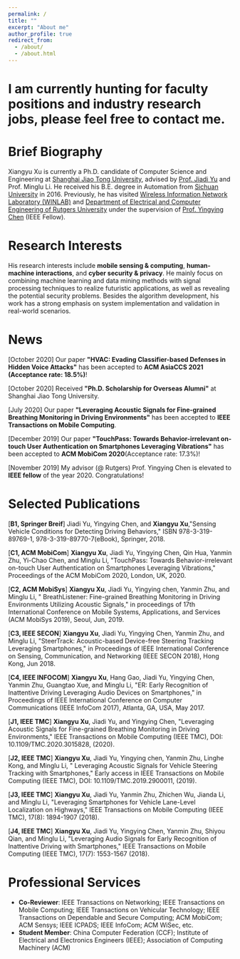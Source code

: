 ```yaml
---
permalink: /
title: ""
excerpt: "About me"
author_profile: true
redirect_from: 
  - /about/
  - /about.html
---
```


I am currently hunting for faculty positions and industry research jobs, please feel free to contact me.
======

Brief Biography
======
Xiangyu Xu is currently a Ph.D. candidate of Computer Science and Engineering at [Shanghai Jiao Tong University](http://www.sjtu.edu.cn), advised by [Prof. Jiadi Yu](http://www.cs.sjtu.edu.cn/~jdyu/) and Prof. Minglu Li. He received his B.E. degree in Automation from [Sichuan University](http://scu.edu.cn) in 2016. Previously, he has visited [Wireless Information Network Laboratory (WINLAB)](http://winlab.rutgers.edu/) and [Department of Electrical and Computer Engineering of Rutgers University](https://www.ece.rutgers.edu/) under the supervision of [Prof. Yingying Chen](http://www.winlab.rutgers.edu/~yychen/) (IEEE Fellow).



Research Interests
======
His research interests include **mobile sensing & computing**, **human-machine interactions**, and **cyber security & privacy**. He mainly focus on combining machine learning and data mining methods with signal processing techniques to realize futuristic applications, as well as revealing the potential security problems. Besides the algorithm development, his work has a strong emphasis on system implementation and validation in real-world scenarios.

News
======
[October 2020] Our paper **"HVAC: Evading Classifier-based Defenses in Hidden Voice Attacks"** has been accepted to **ACM AsiaCCS 2021 (Acceptance rate: 18.5%)**! 

[October 2020] Received **"Ph.D. Scholarship for Overseas Alumni"** at Shanghai Jiao Tong University.

[July 2020] Our paper **"Leveraging Acoustic Signals for Fine-grained Breathing Monitoring in Driving Environments"** has been accepted to **IEEE Transactions on Mobile Computing**.

[December 2019] Our paper **"TouchPass: Towards Behavior-irrelevant on-touch User Authentication on Smartphones Leveraging Vibrations"** has been accepted to **ACM MobiCom 2020**(Acceptance rate: 17.3%)! 

[November 2019] My advisor (@ Rutgers) Prof. Yingying Chen is elevated to **IEEE fellow** of the year 2020. Congratulations!


Selected Publications
======
[**B1, Springer Breif**] Jiadi Yu, Yingying Chen, and **Xiangyu Xu**,"Sensing Vehicle Conditions for Detecting Driving Behaviors," ISBN 978-3-319-89769-1, 978-3-319-89770-7(eBook), Springer, 2018.

[**C1, ACM MobiCom**] **Xiangyu Xu**, Jiadi Yu, Yingying Chen, Qin Hua, Yanmin Zhu, Yi-Chao Chen, and Minglu Li, "TouchPass: Towards Behavior-irrelevant on-touch User Authentication on Smartphones Leveraging Vibrations," Proceedings of the ACM MobiCom 2020, London, UK, 2020. 

[**C2, ACM MobiSys**] **Xiangyu Xu**, Jiadi Yu, Yingying chen, Yanmin Zhu, and Minglu Li, " BreathListener: Fine-grained Breathing Monitoring in Driving Environments Utilizing Acoustic Signals," in proceedings of 17th International Conference on Mobile Systems, Applications, and Services (ACM MobiSys 2019), Seoul, Jun, 2019.

[**C3, IEEE SECON**] **Xiangyu Xu**, Jiadi Yu, Yingying Chen, Yanmin Zhu, and Minglu Li, "SteerTrack: Acoustic-based Device-free Steering Tracking Leveraging Smartphones," in Proceedings of IEEE International Conference on Sensing, Communication, and Networking (IEEE SECON 2018), Hong Kong, Jun 2018.

[**C4, IEEE INFOCOM**] **Xiangyu Xu**, Hang Gao, Jiadi Yu, Yingying Chen, Yanmin Zhu, Guangtao Xue, and Minglu Li, "ER: Early Recognition of Inattentive Driving Leveraging Audio Devices on Smartphones," in Proceedings of IEEE International Conference on Computer Communications (IEEE InfoCom 2017), Atlanta, GA, USA, May 2017.

[**J1, IEEE TMC**] **Xiangyu Xu**, Jiadi Yu, and Yingying Chen, "Leveraging Acoustic Signals for Fine-grained Breathing Monitoring in Driving Environments," IEEE Transactions on Mobile Computing (IEEE TMC), DOI: 10.1109/TMC.2020.3015828, (2020).

[**J2, IEEE TMC**] **Xiangyu Xu**, Jiadi Yu, Yingying chen, Yanmin Zhu, Linghe Kong, and Minglu Li, " Leveraging Acoustic Signals for Vehicle Steering Tracking with Smartphones," Early access in IEEE Transactions on Mobile Computing (IEEE TMC), DOI: 10.1109/TMC.2019.2900011, (2019).

[**J3, IEEE TMC**] **Xiangyu Xu**, Jiadi Yu, Yanmin Zhu, Zhichen Wu, Jianda Li, and Minglu Li, "Leveraging Smartphones for Vehicle Lane-Level Localization on Highways," IEEE Transactions on Mobile Computing (IEEE TMC), 17(8): 1894-1907 (2018).

[**J4, IEEE TMC**] **Xiangyu Xu**, Jiadi Yu, Yingying Chen, Yanmin Zhu, Shiyou Qian, and Minglu Li, "Leveraging Audio Signals for Early Recognition of Inattentive Driving with Smartphones," IEEE Transactions on Mobile Computing (IEEE TMC), 17(7): 1553-1567 (2018). 


Professional Services
======
* **Co-Reviewer**: IEEE Transactions on Networking; IEEE Transactions on Mobile Computing; IEEE Transactions on Vehicular Technology; IEEE Transactions on Dependable and Secure Computing; ACM MobiCom; ACM Sensys; IEEE ICPADS; IEEE InfoCom; ACM WiSec, etc. 
* **Student Member**: China Computer Federation (CCF); Institute of Electrical and Electronics Engineers (IEEE); Association of Computing Machinery (ACM)

